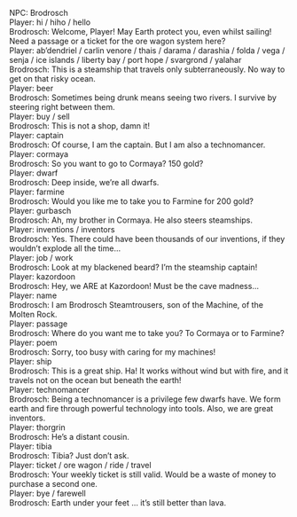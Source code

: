 NPC: Brodrosch  
Player: hi / hiho / hello  
Brodrosch: Welcome, Player! May Earth protect you, even whilst sailing! Need a passage or a ticket for the ore wagon system here?  
Player: ab’dendriel / carlin venore / thais / darama / darashia / folda / vega / senja / ice islands / liberty bay / port hope / svargrond / yalahar  
Brodrosch: This is a steamship that travels only subterraneously. No way to get on that risky ocean.  
Player: beer  
Brodrosch: Sometimes being drunk means seeing two rivers. I survive by steering right between them.  
Player: buy / sell  
Brodrosch: This is not a shop, damn it!  
Player: captain  
Brodrosch: Of course, I am the captain. But I am also a technomancer.  
Player: cormaya  
Brodrosch: So you want to go to Cormaya? 150 gold?  
Player: dwarf  
Brodrosch: Deep inside, we’re all dwarfs.  
Player: farmine  
Brodrosch: Would you like me to take you to Farmine for 200 gold?  
Player: gurbasch  
Brodrosch: Ah, my brother in Cormaya. He also steers steamships.  
Player: inventions / inventors  
Brodrosch: Yes. There could have been thousands of our inventions, if they wouldn’t explode all the time…  
Player: job / work  
Brodrosch: Look at my blackened beard? I’m the steamship captain!  
Player: kazordoon  
Brodrosch: Hey, we ARE at Kazordoon! Must be the cave madness…  
Player: name  
Brodrosch: I am Brodrosch Steamtrousers, son of the Machine, of the Molten Rock.  
Player: passage  
Brodrosch: Where do you want me to take you? To Cormaya or to Farmine?  
Player: poem  
Brodrosch: Sorry, too busy with caring for my machines!  
Player: ship  
Brodrosch: This is a great ship. Ha! It works without wind but with fire, and it travels not on the ocean but beneath the earth!  
Player: technomancer  
Brodrosch: Being a technomancer is a privilege few dwarfs have. We form earth and fire through powerful technology into tools. Also, we are great inventors.  
Player: thorgrin  
Brodrosch: He’s a distant cousin.  
Player: tibia  
Brodrosch: Tibia? Just don’t ask.  
Player: ticket / ore wagon / ride / travel  
Brodrosch: Your weekly ticket is still valid. Would be a waste of money to purchase a second one.  
Player: bye / farewell  
Brodrosch: Earth under your feet … it’s still better than lava.  
